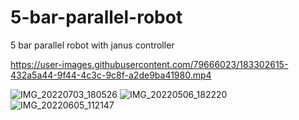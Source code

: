 # 5-bar-parallel-robot
5 bar parallel robot with janus controller 



https://user-images.githubusercontent.com/79666023/183302615-432a5a44-9f44-4c3c-9c8f-a2de9ba41980.mp4

![IMG_20220703_180526](https://user-images.githubusercontent.com/79666023/183302626-c9e755ba-f336-4acc-9fa7-96ecab087a12.jpg)
![IMG_20220506_182220](https://user-images.githubusercontent.com/79666023/183302630-0c453c75-22a7-4495-9abc-079fa04a6658.jpg)
![IMG_20220605_112147](https://user-images.githubusercontent.com/79666023/183302637-c93e31f5-9f10-4d0b-b508-f163eb1537a0.jpg)

